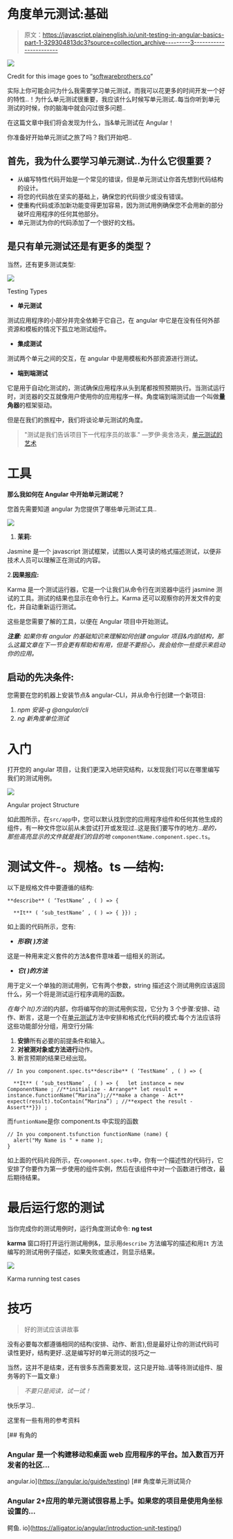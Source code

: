 # 角度单元测试:基础

> 原文：<https://javascript.plainenglish.io/unit-testing-in-angular-basics-part-1-329304813dc3?source=collection_archive---------3----------------------->

![](img/c736329356cbedf7b1dbca7b6b251b22.png)

Credit for this image goes to “[softwarebrothers.co](https://softwarebrothers.co/blog/introduction-to-unit-tests-in-angular/)”

实际上你可能会问为什么我需要学习单元测试，而我可以花更多的时间开发一个好的特性..！为什么单元测试很重要，我应该什么时候写单元测试..每当你听到单元测试的时候，你的脑海中就会闪过很多问题..

在这篇文章中我们将会发现为什么，当&单元测试在 Angular！

你准备好开始单元测试之旅了吗？我们开始吧..

## 首先，我为什么要学习单元测试..为什么它很重要？

*   从编写特性代码开始是一个常见的错误，但是单元测试让你首先想到代码结构的设计。
*   将您的代码放在坚实的基础上，确保您的代码很少或没有错误。
*   使重构代码或添加新功能变得更加容易，因为测试用例确保您不会用新的部分破坏应用程序的任何其他部分。
*   单元测试为你的代码添加了一个很好的文档。

## 是只有单元测试还是有更多的类型？

当然，还有更多测试类型:

![](img/f5e33e07d3f33ef93a73efa88fbba7d4.png)

Testing Types

*   **单元测试**

测试应用程序的小部分并完全依赖于它自己，在 angular 中它是在没有任何外部资源和模板的情况下孤立地测试组件。

*   **集成测试**

测试两个单元之间的交互，在 angular 中是用模板和外部资源进行测试。

*   **端到端测试**

它是用于自动化测试的，测试确保应用程序从头到尾都按照预期执行。当测试运行时，浏览器的交互就像用户使用你的应用程序一样。角度端到端测试由一个叫做**量角器**的框架驱动。

但是在我们的旅程中，我们将谈论单元测试的角度。

> "测试是我们告诉项目下一代程序员的故事."
> ―罗伊·奥舍洛夫，[单元测试的艺术](https://www.goodreads.com/work/quotes/6678711)

# 工具

**那么我如何在 Angular 中开始单元测试呢？**

您首先需要知道 angular 为您提供了哪些单元测试工具..

![](img/c0468d0da43836c84b8616daf8dc9554.png)

1.  **茉莉:**

Jasmine 是一个 javascript 测试框架，试图以人类可读的格式描述测试，以便非技术人员可以理解正在测试的内容。

2.**因果报应:**

Karma 是一个测试运行器，它是一个让我们从命令行在浏览器中运行 jasmine 测试的工具。测试的结果也显示在命令行上。Karma 还可以观察你的开发文件的变化，并自动重新运行测试。

这些是您需要了解的工具，以便在 Angular 项目中开始测试。

***注意:*** *如果你有 angular 的基础知识来理解如何创建 angular 项目&内部结构，那么这篇文章在下一节会更有帮助和有用，但是不要担心，我会给你一些提示来启动你的应用。*

## 启动的先决条件:

您需要在您的机器上安装节点& angular-CLI，并从命令行创建一个新项目:

1.  *npm 安装-g @angular/cli*
2.  *ng 新角度单位测试*

# **入门**

打开您的 angular 项目，让我们更深入地研究结构，以发现我们可以在哪里编写我们的测试用例。

![](img/fceee97fbbca18f5252e940793047e9a.png)

Angular project Structure

如此图所示，在`src/app`中，您可以默认找到您的应用程序组件和任何其他生成的组件，有一种文件您以前从未尝试打开或发现过..这是我们要写作的地方..*是的，那些高亮显示的文件就是我们的目的地* `componentName.component.spec.ts`。

# 测试文件-。规格。ts —结构:

以下是规格文件中要遵循的结构:

```
**describe** ( ‘TestName’ , ( ) => {

  **It** ( ‘sub_testName’ , ( ) => { }}) ;
```

如上面的代码所示，您有:

*   ***形容( )方法***

这是一种用来定义套件的方法&套件意味着一组相关的测试。

*   ***它( )的方法***

用于定义一个单独的测试用例，它有两个参数，string 描述这个测试用例应该返回什么，另一个将是测试运行程序调用的函数。

*在每个 It()方法*的内部，你将编写你的测试用例实现，它分为 3 个步骤:安排、动作、断言，这是一个在[单元测试](http://wiki.c2.com/?UnitTest)方法中安排和格式化代码的模式:每个方法应该将这些功能部分分组，用空行分隔:

1.  **安排**所有必要的前提条件和输入。
2.  **对被测对象或方法进行**动作。
3.  断言预期的结果已经出现。

```
// In you component.spec.ts**describe** ( ‘TestName’ , ( ) => {

  **It** ( ‘sub_testName’ , ( ) => {   let instance = new ComponentName ; //**initialize - Arrange** let result = instance.functionName(“Marina”);//**make a change - Act** expect(result).toContain(“Marina”) ; //**expect the result - Assert**}}) ;
```

而`funtionName`是你 component.ts 中实现的函数

```
// In you component.tsfunction functionName (name) {
  alert("My Name is " + name );
} 
```

如上面的代码片段所示，在`component.spec.ts`中，你有一个描述性的代码行，它安排了你要作为第一步使用的组件实例，然后在该组件中对一个函数进行修改，最后期待结果。

# 最后运行您的测试

当你完成你的测试用例时，运行角度测试命令: **ng test**

**karma** 窗口将打开运行测试用例&，显示用`describe` 方法编写的描述和用`It` 方法编写的测试用例子描述，如果失败或通过，则显示结果。

![](img/2220ddbe2067a29c91c583fe684f2bc7.png)

Karma running test cases

# 技巧

> 好的测试应该讲故事

没有必要每次都遵循相同的结构(安排、动作、断言),但是最好让你的测试代码可读性更好，结构更好..这是编写好的单元测试的技巧之一

当然，这并不是结束，还有很多东西需要发现，这只是开始..请等待测试组件、服务等的下一篇文章:)

> *不要只是阅读，试一试！*

快乐学习..

这里有一些有用的参考资料

 [## 有角的

### Angular 是一个构建移动和桌面 web 应用程序的平台。加入数百万开发者的社区…

angular.io](https://angular.io/guide/testing) [](https://alligator.io/angular/introduction-unit-testing/) [## 角度单元测试简介

### Angular 2+应用的单元测试很容易上手。如果您的项目是使用角坐标设置的…

鳄鱼. io](https://alligator.io/angular/introduction-unit-testing/)